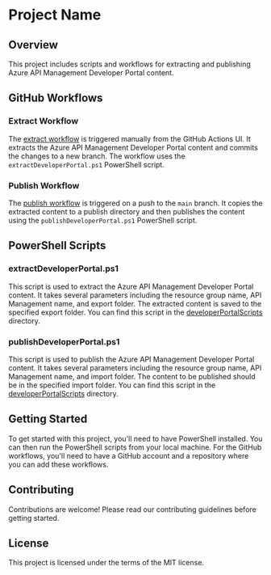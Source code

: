# Project Name

## Overview
This project includes scripts and workflows for extracting and publishing Azure API Management Developer Portal content.

## GitHub Workflows

### Extract Workflow
The [extract workflow](.github/workflows/extract.yml) is triggered manually from the GitHub Actions UI. It extracts the Azure API Management Developer Portal content and commits the changes to a new branch. The workflow uses the `extractDeveloperPortal.ps1` PowerShell script.

### Publish Workflow
The [publish workflow](.github/workflows/publish.yml) is triggered on a push to the `main` branch. It copies the extracted content to a publish directory and then publishes the content using the `publishDeveloperPortal.ps1` PowerShell script.

## PowerShell Scripts

### extractDeveloperPortal.ps1
This script is used to extract the Azure API Management Developer Portal content. It takes several parameters including the resource group name, API Management name, and export folder. The extracted content is saved to the specified export folder. You can find this script in the [developerPortalScripts](developerPortalScripts/) directory.

### publishDeveloperPortal.ps1
This script is used to publish the Azure API Management Developer Portal content. It takes several parameters including the resource group name, API Management name, and import folder. The content to be published should be in the specified import folder. You can find this script in the [developerPortalScripts](developerPortalScripts/) directory.

## Getting Started
To get started with this project, you'll need to have PowerShell installed. You can then run the PowerShell scripts from your local machine. For the GitHub workflows, you'll need to have a GitHub account and a repository where you can add these workflows.

## Contributing
Contributions are welcome! Please read our contributing guidelines before getting started.

## License
This project is licensed under the terms of the MIT license.